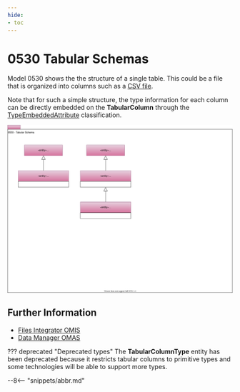```yaml
---
hide:
- toc
---
```


<!-- SPDX-License-Identifier: CC-BY-4.0 -->
<!-- Copyright Contributors to the ODPi Egeria project. -->

# 0530 Tabular Schemas

Model 0530 shows the the structure of a single table. This could be a file that is organized into columns such as a [CSV file](/egeria-docs/types/2/0220-Files-and-Folders).

Note that for such a simple structure, the type information for each column can be directly embedded on the **TabularColumn** through the [TypeEmbeddedAttribute](/egeria-docs/types/5/0505-Schema-Attributes.md) classification.

![UML](0530-Tabular-Schemas.svg)


## Further Information

* [Files Integrator OMIS](/egeria-docs/services/omis/files-integrator)
* [Data Manager OMAS](/egeria-docs/services/omas/data-manager)



??? deprecated "Deprecated types"
    The **TabularColumnType** entity has been deprecated because it restricts tabular columns to primitive types and some technologies will be able to support more types.


--8<-- "snippets/abbr.md"